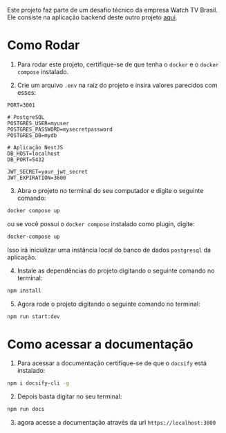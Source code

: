 Este projeto faz parte de um desafio técnico da empresa Watch TV Brasil. Ele consiste na aplicação backend deste outro projeto [aqui](https://github.com/gpacianotto/desafio-tecnico-watch-frontend).

# Como Rodar

1. Para rodar este projeto, certifique-se de que tenha o `docker` e o `docker compose` instalado.

2. Crie um arquivo `.env` na raíz do projeto e insira valores parecidos com esses:

```.env
PORT=3001

# PostgreSQL
POSTGRES_USER=myuser
POSTGRES_PASSWORD=mysecretpassword
POSTGRES_DB=mydb

# Aplicação NestJS
DB_HOST=localhost
DB_PORT=5432

JWT_SECRET=your_jwt_secret
JWT_EXPIRATION=3600
```

3. Abra o projeto no terminal do seu computador e digite o seguinte comando:

```bash
docker compose up
```

ou se você possui o `docker compose` instalado como plugin, digite:

```bash
docker-compose up
```

Isso irá inicializar uma instância local do banco de dados `postgresql` da aplicação.

4. Instale as dependências do projeto digitando o seguinte comando no terminal:

```bash
npm install
```

5. Agora rode o projeto digitando o seguinte comando no terminal:

```bash
npm run start:dev
```

# Como acessar a documentação

1. Para acessar a documentação certifique-se de que o `docsify` está instalado:

```bash
npm i docsify-cli -g
```

2. Depois basta digitar no seu terminal:

```bash
npm run docs
```

3. agora acesse a documentação através da url `https://localhost:3000`